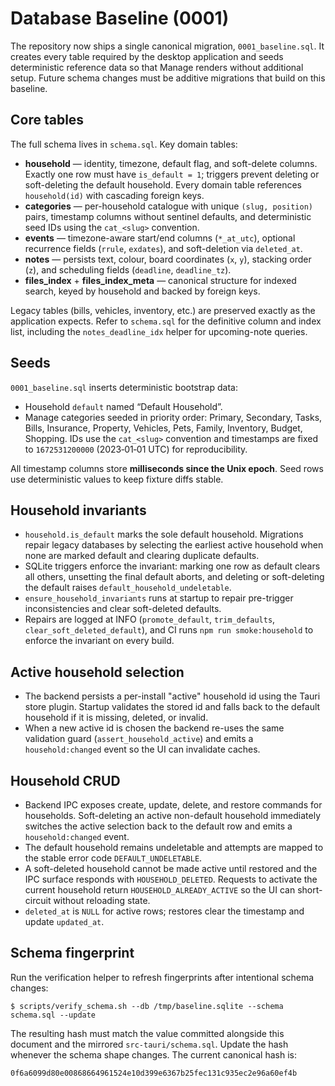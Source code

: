 # Database Baseline (0001)

The repository now ships a single canonical migration, `0001_baseline.sql`. It
creates every table required by the desktop application and seeds deterministic
reference data so that Manage renders without additional setup. Future schema
changes must be additive migrations that build on this baseline.

## Core tables

The full schema lives in `schema.sql`. Key domain tables:

- **household** — identity, timezone, default flag, and soft-delete columns.
  Exactly one row must have `is_default = 1`; triggers prevent deleting or
  soft-deleting the default household. Every domain table references
  `household(id)` with cascading foreign keys.
- **categories** — per-household catalogue with unique `(slug, position)` pairs,
  timestamp columns without sentinel defaults, and deterministic seed IDs using
  the `cat_<slug>` convention.
- **events** — timezone-aware start/end columns (`*_at_utc`), optional
  recurrence fields (`rrule`, `exdates`), and soft-deletion via `deleted_at`.
- **notes** — persists text, colour, board coordinates (`x`, `y`), stacking
  order (`z`), and scheduling fields (`deadline`, `deadline_tz`).
- **files_index** + **files_index_meta** — canonical structure for indexed
  search, keyed by household and backed by foreign keys.

Legacy tables (bills, vehicles, inventory, etc.) are preserved exactly as the
application expects. Refer to `schema.sql` for the definitive column and index
list, including the `notes_deadline_idx` helper for upcoming-note queries.

## Seeds

`0001_baseline.sql` inserts deterministic bootstrap data:

- Household `default` named “Default Household”.
- Manage categories seeded in priority order: Primary, Secondary, Tasks,
  Bills, Insurance, Property, Vehicles, Pets, Family, Inventory, Budget,
  Shopping. IDs use the `cat_<slug>` convention and timestamps are fixed to
  `1672531200000` (2023‑01‑01 UTC) for reproducibility.

All timestamp columns store **milliseconds since the Unix epoch**. Seed rows
use deterministic values to keep fixture diffs stable.

## Household invariants

- `household.is_default` marks the sole default household. Migrations repair
  legacy databases by selecting the earliest active household when none are
  marked default and clearing duplicate defaults.
- SQLite triggers enforce the invariant: marking one row as default clears all
  others, unsetting the final default aborts, and deleting or soft-deleting the
  default raises `default_household_undeletable`.
- `ensure_household_invariants` runs at startup to repair pre-trigger
  inconsistencies and clear soft-deleted defaults.
- Repairs are logged at INFO (`promote_default`, `trim_defaults`,
  `clear_soft_deleted_default`), and CI runs `npm run smoke:household` to
  enforce the invariant on every build.

## Active household selection

- The backend persists a per-install "active" household id using the Tauri
  store plugin. Startup validates the stored id and falls back to the default
  household if it is missing, deleted, or invalid.
- When a new active id is chosen the backend re-uses the same validation guard
  (`assert_household_active`) and emits a `household:changed` event so the UI
  can invalidate caches.

## Household CRUD

- Backend IPC exposes create, update, delete, and restore commands for
  households. Soft-deleting an active non-default household immediately
  switches the active selection back to the default row and emits a
  `household:changed` event.
- The default household remains undeletable and attempts are mapped to the
  stable error code `DEFAULT_UNDELETABLE`.
- A soft-deleted household cannot be made active until restored and the IPC
  surface responds with `HOUSEHOLD_DELETED`. Requests to activate the current
  household return `HOUSEHOLD_ALREADY_ACTIVE` so the UI can short-circuit
  without reloading state.
- `deleted_at` is `NULL` for active rows; restores clear the timestamp and
  update `updated_at`.

## Schema fingerprint

Run the verification helper to refresh fingerprints after intentional schema
changes:

```
$ scripts/verify_schema.sh --db /tmp/baseline.sqlite --schema schema.sql --update
```

The resulting hash must match the value committed alongside this document and
the mirrored `src-tauri/schema.sql`. Update the hash whenever the schema shape
changes. The current canonical hash is:

```
0f6a6099d80e00868664961524e10d399e6367b25fec131c935ec2e96a60ef4b
```
